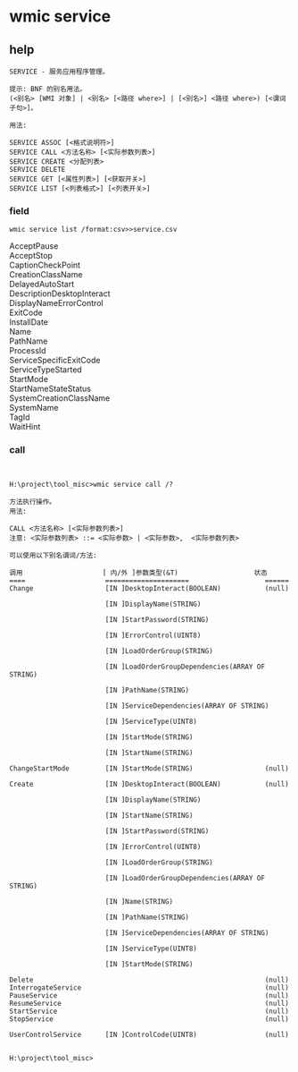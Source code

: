 # wmic service

## help

```
SERVICE - 服务应用程序管理。

提示: BNF 的别名用法。
(<别名> [WMI 对象] | <别名> [<路径 where>] | [<别名>] <路径 where>) [<谓词子句>]。

用法:

SERVICE ASSOC [<格式说明符>]
SERVICE CALL <方法名称> [<实际参数列表>]
SERVICE CREATE <分配列表>
SERVICE DELETE
SERVICE GET [<属性列表>] [<获取开关>]
SERVICE LIST [<列表格式>] [<列表开关>]
```


### field

`wmic service list /format:csv>>service.csv`

AcceptPause  
AcceptStop  
CaptionCheckPoint  
CreationClassName  
DelayedAutoStart  
DescriptionDesktopInteract  
DisplayNameErrorControl  
ExitCode  
InstallDate  
Name  
PathName  
ProcessId  
ServiceSpecificExitCode  
ServiceTypeStarted  
StartMode  
StartNameStateStatus   
SystemCreationClassName  
SystemName   
TagId  
WaitHint 

### call
``` 


H:\project\tool_misc>wmic service call /?

方法执行操作。
用法:

CALL <方法名称> [<实际参数列表>]
注意: <实际参数列表> ::= <实际参数> | <实际参数>,  <实际参数列表>

可以使用以下别名谓词/方法:

调用                    [ 内/外 ]参数类型(&T)                   状态
====                    =====================                   ======
Change                  [IN ]DesktopInteract(BOOLEAN)           (null)

                        [IN ]DisplayName(STRING)

                        [IN ]StartPassword(STRING)

                        [IN ]ErrorControl(UINT8)

                        [IN ]LoadOrderGroup(STRING)

                        [IN ]LoadOrderGroupDependencies(ARRAY OF STRING)

                        [IN ]PathName(STRING)

                        [IN ]ServiceDependencies(ARRAY OF STRING)

                        [IN ]ServiceType(UINT8)

                        [IN ]StartMode(STRING)

                        [IN ]StartName(STRING)

ChangeStartMode         [IN ]StartMode(STRING)                  (null)

Create                  [IN ]DesktopInteract(BOOLEAN)           (null)

                        [IN ]DisplayName(STRING)

                        [IN ]StartName(STRING)

                        [IN ]StartPassword(STRING)

                        [IN ]ErrorControl(UINT8)

                        [IN ]LoadOrderGroup(STRING)

                        [IN ]LoadOrderGroupDependencies(ARRAY OF STRING)

                        [IN ]Name(STRING)

                        [IN ]PathName(STRING)

                        [IN ]ServiceDependencies(ARRAY OF STRING)

                        [IN ]ServiceType(UINT8)

                        [IN ]StartMode(STRING)

Delete                                                          (null)
InterrogateService                                              (null)
PauseService                                                    (null)
ResumeService                                                   (null)
StartService                                                    (null)
StopService                                                     (null)

UserControlService      [IN ]ControlCode(UINT8)                 (null)


H:\project\tool_misc>
```